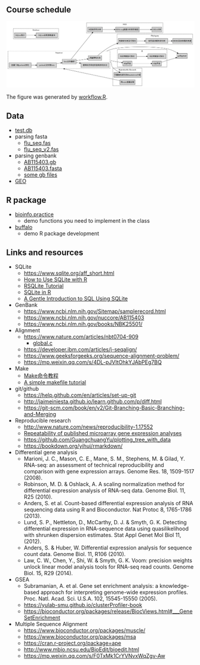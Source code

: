 ## Course schedule

![](diagram.png)

The figure was generated by [workflow.R](workflow.R).


## Data

+ [test.db](data/test.db)
+ parsing fasta
    - [flu_seq.fas](data/flu_seq.fas)
    - [flu_seq_v2.fas](data/flu_seq.fas)
+ parsing genbank
    - [AB115403.gb](data/AB115403.gb)    
    - [AB115403.fasta](data/AB115403.fasta)
    - [some gb files](data/gb)
+ [GEO](data/GEO)



## R package

+ [bioinfo.practice](bioinfo.practice)
    - demo functions you need to implement in the class
+ [buffalo](buffalo)
    - demo R package development


## Links and resources

+ SQLite
    - <https://www.sqlite.org/aff_short.html>
    - [How to Use SQLite with R](https://www.bioconductor.org/help/course-materials/2006/rforbioinformatics/labs/thurs/SQLite-R-howto.pdf) 
    - [RSQLite Tutorial](https://github.com/ysquared2/RSQLiteTutorial)
    - [SQLite in R](https://www.datacamp.com/community/tutorials/sqlite-in-r)
    - [A Gentle Introduction to SQL Using SQLite](https://a-gentle-introduction-to-sql.readthedocs.io/en/latest/)
+ GenBank 
    - <https://www.ncbi.nlm.nih.gov/Sitemap/samplerecord.html>
    - <https://www.ncbi.nlm.nih.gov/nuccore/AB115403>
    - <https://www.ncbi.nlm.nih.gov/books/NBK25501/>
+ Alignment
    - <https://www.nature.com/articles/nbt0704-909>
        - [global.c](global.c)
    - <https://developer.ibm.com/articles/j-seqalign/>
    - <https://www.geeksforgeeks.org/sequence-alignment-problem/>
    - <https://mp.weixin.qq.com/s/4DL-pJVItOhkYJAbPEg7BQ>
+ Make
    - [Make命令教程](http://www.ruanyifeng.com/blog/2015/02/make.html)
    - [A simple makefile tutorial](http://www.cs.colby.edu/maxwell/courses/tutorials/maketutor/)
+ git/github
    - <https://help.github.com/en/articles/set-up-git>
    - <http://jaimeiniesta.github.io/learn.github.com/p/diff.html>
    - <https://git-scm.com/book/en/v2/Git-Branching-Basic-Branching-and-Merging>
+ Reproducible research
    - <http://www.nature.com/news/reproducibility-1.17552>    
    - [Repeatability of published microarray gene expression analyses](https://www.ncbi.nlm.nih.gov/pubmed/19174838)
    - <https://github.com/GuangchuangYu/plotting_tree_with_data>
    - <https://bookdown.org/yihui/rmarkdown/>
+ Differential gene analysis
    - Marioni, J. C., Mason, C. E., Mane, S. M., Stephens, M. & Gilad, Y. RNA-seq: an assessment of technical reproducibility and comparison with gene expression arrays. Genome Res. 18, 1509-1517 (2008).
    - Robinson, M. D. & Oshlack, A. A scaling normalization method for differential expression analysis of RNA-seq data. Genome Biol. 11, R25 (2010).
    - Anders, S. et al. Count-based differential expression analysis of RNA sequencing data using R and Bioconductor. Nat Protoc 8, 1765-1786 (2013).
    - Lund, S. P., Nettleton, D., McCarthy, D. J. & Smyth, G. K. Detecting differential expression in RNA-sequence data using quasilikelihood with shrunken dispersion estimates. Stat Appl Genet Mol Biol 11, (2012).
    - Anders, S. & Huber, W. Differential expression analysis for sequence count data. Genome Biol. 11, R106 (2010).
    - Law, C. W., Chen, Y., Shi, W. & Smyth, G. K. Voom: precision weights unlock linear model analysis tools for RNA-seq read counts. Genome Biol. 15, R29 (2014).
+ GSEA
    - Subramanian, A. et al. Gene set enrichment analysis: a knowledge-based approach for interpreting genome-wide expression profiles. Proc. Natl. Acad. Sci. U.S.A. 102, 15545-15550 (2005).
    - <https://yulab-smu.github.io/clusterProfiler-book>
    - <https://bioconductor.org/packages/release/BiocViews.html#___GeneSetEnrichment>
+ Multiple Sequence Alignment
    - <https://www.bioconductor.org/packages/muscle/>
    - <https://www.bioconductor.org/packages/msa>
    - <https://cran.r-project.org/package=ape>
    - <http://www.mbio.ncsu.edu/BioEdit/bioedit.html>
    - <https://mp.weixin.qq.com/s/F0TxMk1CrYVNvxWqZgv-Aw>

